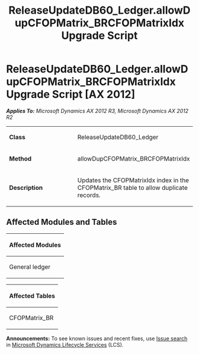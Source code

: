 ﻿---
title: ReleaseUpdateDB60_Ledger.allowDupCFOPMatrix_BRCFOPMatrixIdx Upgrade Script
TOCTitle: ReleaseUpdateDB60_Ledger.allowDupCFOPMatrix_BRCFOPMatrixIdx Upgrade Script
ms:assetid: 21739a69-e127-8910-b878-685a7ba345e0
ms:mtpsurl: https://msdn.microsoft.com/en-us/library/JJ684927(v=AX.60)
ms:contentKeyID: 49707128
ms.date: 05/18/2015
mtps_version: v=AX.60
---

# ReleaseUpdateDB60\_Ledger.allowDupCFOPMatrix\_BRCFOPMatrixIdx Upgrade Script [AX 2012]


_**Applies To:** Microsoft Dynamics AX 2012 R3, Microsoft Dynamics AX 2012 R2_

<table>
<colgroup>
<col style="width: 50%" />
<col style="width: 50%" />
</colgroup>
<tbody>
<tr class="odd">
<td><p><strong>Class</strong></p></td>
<td><p>ReleaseUpdateDB60_Ledger</p></td>
</tr>
<tr class="even">
<td><p><strong>Method</strong></p></td>
<td><p>allowDupCFOPMatrix_BRCFOPMatrixIdx</p></td>
</tr>
<tr class="odd">
<td><p><strong>Description</strong></p></td>
<td><p>Updates the CFOPMatrixIdx index in the CFOPMatrix_BR table to allow duplicate records.</p></td>
</tr>
</tbody>
</table>


## Affected Modules and Tables

<table>
<colgroup>
<col style="width: 100%" />
</colgroup>
<thead>
<tr class="header">
<th><p>Affected Modules</p></th>
</tr>
</thead>
<tbody>
<tr class="odd">
<td><p>General ledger</p></td>
</tr>
</tbody>
</table>


<table>
<colgroup>
<col style="width: 100%" />
</colgroup>
<thead>
<tr class="header">
<th><p>Affected Tables</p></th>
</tr>
</thead>
<tbody>
<tr class="odd">
<td><p>CFOPMatrix_BR</p></td>
</tr>
</tbody>
</table>

  
**Announcements:** To see known issues and recent fixes, use [Issue search](http://go.microsoft.com/fwlink/?linkid=389258) in [Microsoft Dynamics Lifecycle Services](http://go.microsoft.com/fwlink/?linkid=306505) (LCS).

